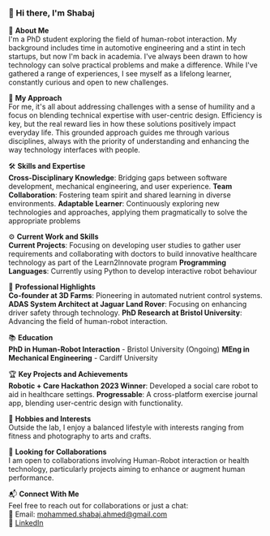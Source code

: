 ### 👋 Hi there, I'm Shabaj

<!--
**msahmed1/msahmed1** is a ✨ _special_ ✨ repository because its `README.md` (this file) appears on your GitHub profile.

Here are some ideas to get you started:

- 🔭 I’m currently working on ...
- 🌱 I’m currently learning ...
- 👯 I’m looking to collaborate on ...
- 🤔 I’m looking for help with ...
- 💬 Ask me about ...
- 📫 How to reach me: ...
- 😄 Pronouns: ...
- ⚡ Fun fact: ...
-->

🌱 **About Me**  
I'm a PhD student exploring the field of human-robot interaction. My background includes time in automotive engineering and a stint in tech startups, but now I'm back in academia. I've always been drawn to how technology can solve practical problems and make a difference. While I've gathered a range of experiences, I see myself as a lifelong learner, constantly curious and open to new challenges.

🧩 **My Approach**  
For me, it's all about addressing challenges with a sense of humility and a focus on blending technical expertise with user-centric design. Efficiency is key, but the real reward lies in how these solutions positively impact everyday life. This grounded approach guides me through various disciplines, always with the priority of understanding and enhancing the way technology interfaces with people.

🛠 **Skills and Expertise**  
**Cross-Disciplinary Knowledge**: Bridging gaps between software development, mechanical engineering, and user experience.
**Team Collaboration**: Fostering team spirit and shared learning in diverse environments.
**Adaptable Learner**: Continuously exploring new technologies and approaches, applying them pragmatically to solve the appropriate problems

⚙️ **Current Work and Skills**  
**Current Projects**: Focusing on developing user studies to gather user requirements and collaborating with doctors to build innovative healthcare technology as part of the Learn2Innovate program
**Programming Languages**: Currently using Python to develop interactive robot behaviour

💼 **Professional Highlights**  
**Co-founder at 3D Farms**: Pioneering in automated nutrient control systems.
**ADAS System Architect at Jaguar Land Rover**: Focusing on enhancing driver safety through technology.
**PhD Research at Bristol University**: Advancing the field of human-robot interaction.

📚 **Education**  
**PhD in Human-Robot Interaction** - Bristol University (Ongoing)
**MEng in Mechanical Engineering** - Cardiff University

🏆 **Key Projects and Achievements**  
**Robotic + Care Hackathon 2023 Winner**: Developed a social care robot to aid in healthcare settings.
**Progressable**: A cross-platform exercise journal app, blending user-centric design with functionality.

🎨 **Hobbies and Interests**  
Outside the lab, I enjoy a balanced lifestyle with interests ranging from fitness and photography to arts and crafts.

🤝 **Looking for Collaborations**  
I am open to collaborations involving Human-Robot interaction or health technology, particularly projects aiming to enhance or augment human performance.

📬 **Connect With Me**  
Feel free to reach out for collaborations or just a chat:  
    📧 Email: mohammed.shabaj.ahmed@gmail.com <br />
    🔗 [LinkedIn](https://www.linkedin.com/in/mohammed-shabaj-ahmed/) <br />
